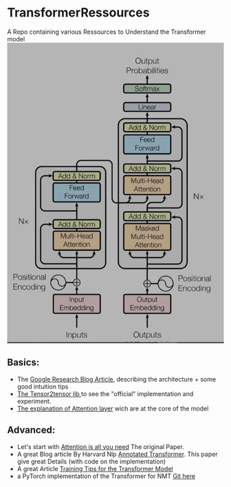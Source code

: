 # TransformerRessources
A Repo containing various Ressources to Understand the Transformer model
![trans](./Transformer.png)
## Basics:
* The [Google Research Blog Article](https://ai.googleblog.com/2017/08/transformer-novel-neural-network.html), describing the architecture + some good intuition tips
* [The Tensor2tensor lib ](https://github.com/tensorflow/tensor2tensor#language-modeling) to see the "official" implementation and experiment.
* [The explanation of Attention layer](http://nlp.seas.harvard.edu/2018/04/03/attention.html#Attention) wich are at the core of the model

## Advanced:
* Let's start with [Attention is all you need](https://arxiv.org/abs/1706.03762) The original Paper.
* A great Blog article By Harvard Nlp [Annotated Transformer](nlp.seas.harvard.edu/2018/04/03/attention.html). 
This paper give great Details (with code on the implementation)
* A great Article [Training Tips for the Transformer Model](https://arxiv.org/abs/1804.00247)
* a PyTorch implementation of the Transformer for NMT [Git here](https://github.com/huggingface/pytorch-openai-transformer-lm)

